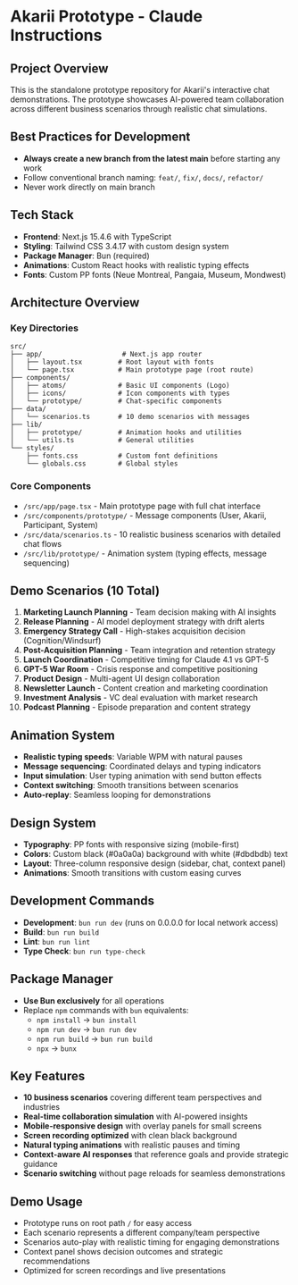 # Akarii Prototype - Claude Instructions

## Project Overview
This is the standalone prototype repository for Akarii's interactive chat demonstrations. The prototype showcases AI-powered team collaboration across different business scenarios through realistic chat simulations.

## Best Practices for Development
- **Always create a new branch from the latest main** before starting any work
- Follow conventional branch naming: `feat/`, `fix/`, `docs/`, `refactor/`
- Never work directly on main branch

## Tech Stack
- **Frontend**: Next.js 15.4.6 with TypeScript
- **Styling**: Tailwind CSS 3.4.17 with custom design system
- **Package Manager**: Bun (required)
- **Animations**: Custom React hooks with realistic typing effects
- **Fonts**: Custom PP fonts (Neue Montreal, Pangaia, Museum, Mondwest)

## Architecture Overview

### Key Directories
```
src/
├── app/                    # Next.js app router
│   ├── layout.tsx         # Root layout with fonts
│   └── page.tsx           # Main prototype page (root route)
├── components/
│   ├── atoms/             # Basic UI components (Logo)
│   ├── icons/             # Icon components with types
│   └── prototype/         # Chat-specific components
├── data/
│   └── scenarios.ts       # 10 demo scenarios with messages
├── lib/
│   ├── prototype/         # Animation hooks and utilities
│   └── utils.ts           # General utilities
└── styles/
    ├── fonts.css          # Custom font definitions
    └── globals.css        # Global styles
```

### Core Components
- `/src/app/page.tsx` - Main prototype page with full chat interface
- `/src/components/prototype/` - Message components (User, Akarii, Participant, System)
- `/src/data/scenarios.ts` - 10 realistic business scenarios with detailed chat flows
- `/src/lib/prototype/` - Animation system (typing effects, message sequencing)

## Demo Scenarios (10 Total)
1. **Marketing Launch Planning** - Team decision making with AI insights
2. **Release Planning** - AI model deployment strategy with drift alerts
3. **Emergency Strategy Call** - High-stakes acquisition decision (Cognition/Windsurf)
4. **Post-Acquisition Planning** - Team integration and retention strategy
5. **Launch Coordination** - Competitive timing for Claude 4.1 vs GPT-5
6. **GPT-5 War Room** - Crisis response and competitive positioning
7. **Product Design** - Multi-agent UI design collaboration
8. **Newsletter Launch** - Content creation and marketing coordination
9. **Investment Analysis** - VC deal evaluation with market research
10. **Podcast Planning** - Episode preparation and content strategy

## Animation System
- **Realistic typing speeds**: Variable WPM with natural pauses
- **Message sequencing**: Coordinated delays and typing indicators
- **Input simulation**: User typing animation with send button effects
- **Context switching**: Smooth transitions between scenarios
- **Auto-replay**: Seamless looping for demonstrations

## Design System
- **Typography**: PP fonts with responsive sizing (mobile-first)
- **Colors**: Custom black (#0a0a0a) background with white (#dbdbdb) text
- **Layout**: Three-column responsive design (sidebar, chat, context panel)
- **Animations**: Smooth transitions with custom easing curves

## Development Commands
- **Development**: `bun run dev` (runs on 0.0.0.0 for local network access)
- **Build**: `bun run build`
- **Lint**: `bun run lint`
- **Type Check**: `bun run type-check`

## Package Manager
- **Use Bun exclusively** for all operations
- Replace `npm` commands with `bun` equivalents:
  - `npm install` → `bun install`
  - `npm run dev` → `bun run dev`
  - `npm run build` → `bun run build`
  - `npx` → `bunx`

## Key Features
- **10 business scenarios** covering different team perspectives and industries
- **Real-time collaboration simulation** with AI-powered insights
- **Mobile-responsive design** with overlay panels for small screens
- **Screen recording optimized** with clean black background
- **Natural typing animations** with realistic pauses and timing
- **Context-aware AI responses** that reference goals and provide strategic guidance
- **Scenario switching** without page reloads for seamless demonstrations

## Demo Usage
- Prototype runs on root path `/` for easy access
- Each scenario represents a different company/team perspective
- Scenarios auto-play with realistic timing for engaging demonstrations
- Context panel shows decision outcomes and strategic recommendations
- Optimized for screen recordings and live presentations